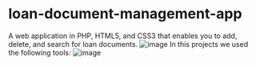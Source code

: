 # loan-document-management-app
A web application in PHP, HTML5, and CSS3 that enables you to add, delete, and search for loan documents.
![image](https://github.com/hanelo/loan-document-management-app/assets/89151879/546e23f4-d0cc-465c-a360-269d137fd07e)
In this projects we used the following tools: 
![image](https://github.com/hanelo/loan-document-management-app/assets/89151879/8cdb0214-61e3-4839-b573-ad982f8e54e1)
